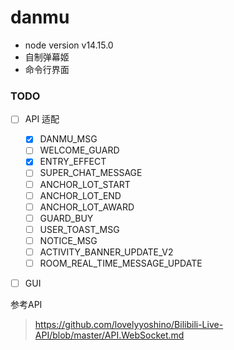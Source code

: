 # danmu
- node version v14.15.0
- 自制弹幕姬
- 命令行界面

### TODO
- [ ] API 适配
    - [x] DANMU_MSG
    - [ ] WELCOME_GUARD
    - [x] ENTRY_EFFECT
    - [ ] SUPER_CHAT_MESSAGE
    - [ ] ANCHOR_LOT_START
    - [ ] ANCHOR_LOT_END
    - [ ] ANCHOR_LOT_AWARD
    - [ ] GUARD_BUY
    - [ ] USER_TOAST_MSG
    - [ ]  NOTICE_MSG
    - [ ] ACTIVITY_BANNER_UPDATE_V2
    - [ ] ROOM_REAL_TIME_MESSAGE_UPDATE

- [ ] GUI



参考API
> https://github.com/lovelyyoshino/Bilibili-Live-API/blob/master/API.WebSocket.md
